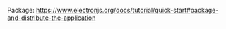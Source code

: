 Package:
https://www.electronjs.org/docs/tutorial/quick-start#package-and-distribute-the-application